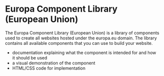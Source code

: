 # Europa Component Library (European Union)

The Europa Component Library (European Union) is a library of components used to create all websites hosted under the europa.eu domain. 
The library contains all available components that you can use to build your website.

- documentation explaining what the component is intended for and how it should be used
- a visual demonstration of the component
- HTML/CSS code for implementation
